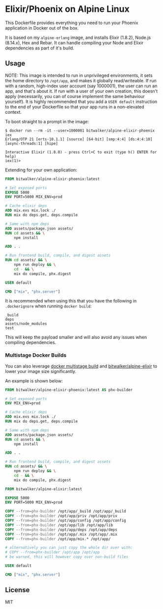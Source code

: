 # Elixir/Phoenix on Alpine Linux

This Dockerfile provides everything you need to run your Phoenix application in Docker out of the box.

It is based on my `alpine-erlang` image, and installs Elixir (1.8.2), Node.js (8.14.x), Hex and Rebar. It can handle compiling
your Node and Elixir dependencies as part of it's build.

## Usage

NOTE: This image is intended to run in unprivileged environments, it sets the home directory to `/opt/app`, and makes it globally
read/writeable. If run with a random, high-index user account (say 1000001), the user can run an app, and that's about it. If run
with a user of your own creation, this doesn't apply (necessarily, you can of course implement the same behaviour yourself).
It is highly recommended that you add a `USER default` instruction to the end of your Dockerfile so that your app runs in a non-elevated context.

To boot straight to a prompt in the image:

```
$ docker run --rm -it --user=1000001 bitwalker/alpine-elixir-phoenix iex
Erlang/OTP 21 [erts-10.1.1] [source] [64-bit] [smp:4:4] [ds:4:4:10] [async-threads:1] [hipe]

Interactive Elixir (1.8.0) - press Ctrl+C to exit (type h() ENTER for help)
iex(1)>
```

Extending for your own application:

```dockerfile
FROM bitwalker/alpine-elixir-phoenix:latest

# Set exposed ports
EXPOSE 5000
ENV PORT=5000 MIX_ENV=prod

# Cache elixir deps
ADD mix.exs mix.lock ./
RUN mix do deps.get, deps.compile

# Same with npm deps
ADD assets/package.json assets/
RUN cd assets && \
    npm install

ADD . .

# Run frontend build, compile, and digest assets
RUN cd assets/ && \
    npm run deploy && \
    cd - && \
    mix do compile, phx.digest

USER default

CMD ["mix", "phx.server"]
```

It is recommended when using this that you have the following in `.dockerignore` when running `docker build`:

```
_build
deps
assets/node_modules
test
```

This will keep the payload smaller and will also avoid any issues when compiling dependencies.

### Multistage Docker Builds

You can also leverage [docker multistage build](https://docs.docker.com/develop/develop-images/multistage-build/) and [bitwalker/alpine-elixir](https://github.com/bitwalker/alpine-elixir) to lower your image size significantly.

An example is shown below:

```dockerfile
FROM bitwalker/alpine-elixir-phoenix:latest AS phx-builder

# Set exposed ports
ENV MIX_ENV=prod

# Cache elixir deps
ADD mix.exs mix.lock ./
RUN mix do deps.get, deps.compile

# Same with npm deps
ADD assets/package.json assets/
RUN cd assets && \
    npm install

ADD . .

# Run frontend build, compile, and digest assets
RUN cd assets/ && \
    npm run deploy && \
    cd - && \
    mix do compile, phx.digest

FROM bitwalker/alpine-elixir:latest

EXPOSE 5000
ENV PORT=5000 MIX_ENV=prod

COPY --from=phx-builder /opt/app/_build /opt/app/_build
COPY --from=phx-builder /opt/app/priv /opt/app/priv
COPY --from=phx-builder /opt/app/config /opt/app/config
COPY --from=phx-builder /opt/app/lib /opt/app/lib
COPY --from=phx-builder /opt/app/deps /opt/app/deps
COPY --from=phx-builder /opt/app/.mix /opt/app/.mix
COPY --from=phx-builder /opt/app/mix.* /opt/app/

# alternatively you can just copy the whole dir over with:
# COPY --from=phx-builder /opt/app /opt/app
# be warned, this will however copy over non-build files

USER default

CMD ["mix", "phx.server"]
```

## License

MIT
